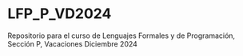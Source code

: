 # LFP_P_VD2024
Repositorio para el curso de Lenguajes Formales y de Programación, Sección P, Vacaciones Diciembre 2024

